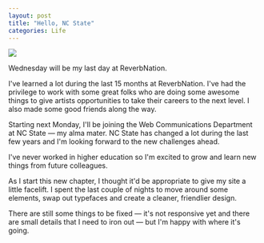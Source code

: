 ```yaml
---
layout: post
title: "Hello, NC State"
categories: Life
---
```

![](https://dl.dropboxusercontent.com/u/1228961/michaellee/2014/07%20-%20July/ncsu.jpg)

Wednesday will be my last day at ReverbNation.

I've learned a lot during the last 15 months at ReverbNation. I've had the privilege to work with some great folks who are doing some awesome things to give artists opportunities to take their careers to the next level. I also made some good friends along the way.

Starting next Monday, I'll be joining the Web Communications Department at NC State &mdash; my alma mater. NC State has changed a lot during the last few years and I'm looking forward to the new challenges ahead.

I've never worked in higher education so I'm excited to grow and learn new things from future colleagues.

As I start this new chapter, I thought it'd be appropriate to give my site a little facelift. I spent the last couple of nights to move around some elements, swap out typefaces and create a cleaner, friendlier design.

There are still some things to be fixed &mdash; it's not responsive yet and there are small details that I need to iron out &mdash; but I'm happy with where it's going.
